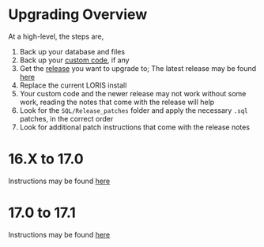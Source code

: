 # Upgrading Overview

At a high-level, the steps are,

1. Back up your database and files
1. Back up your [custom code](Code-Customization), if any
1. Get the [release](https://github.com/aces/Loris/releases) you want to upgrade to; The latest release may be found [here](https://github.com/aces/Loris/releases/latest)
1. Replace the current LORIS install
1. Your custom code and the newer release may not work without some work, reading the notes that come with the release will help
1. Look for the `SQL/Release_patches` folder and apply the necessary `.sql` patches, in the correct order
1. Look for additional patch instructions that come with the release notes

# 16.X to 17.0

Instructions may be found [here](https://github.com/aces/Loris/wiki/Updating-your-Loris)

# 17.0 to 17.1

Instructions may be found [here](https://github.com/aces/Loris/wiki/Upgrading-17.0-to-17.1)

<!--
> To future maintainers of this documentation, please add a new section and page for each set of upgrade instructions. This is to keep this page as clean as possible. The only real change that might be necessary is if the "high-level" upgrade instructions need changing.
-->

